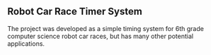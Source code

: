 ## Robot Car Race Timer System
The project was developed as a simple timing system for 6th grade computer science robot car races, but has many other potential applications.
